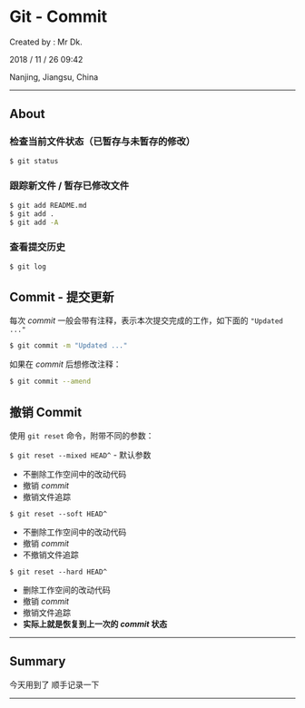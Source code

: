# Git - Commit

Created by : Mr Dk.

2018 / 11 / 26 09:42

Nanjing, Jiangsu, China

---

## About

### 检查当前文件状态（已暂存与未暂存的修改）

```bash
$ git status
```

### 跟踪新文件 / 暂存已修改文件

```bash
$ git add README.md
$ git add .
$ git add -A
```

### 查看提交历史

```bash
$ git log
```

## Commit - 提交更新

每次 _commit_ 一般会带有注释，表示本次提交完成的工作，如下面的 `"Updated ..."`

```bash
$ git commit -m "Updated ..."
```

如果在 _commit_ 后想修改注释：

```bash
$ git commit --amend
```

## 撤销 Commit

使用 `git reset` 命令，附带不同的参数：

`$ git reset --mixed HEAD^` - 默认参数

* 不删除工作空间中的改动代码
* 撤销 _commit_
* 撤销文件追踪

`$ git reset --soft HEAD^`

* 不删除工作空间中的改动代码
* 撤销 _commit_
* 不撤销文件追踪

`$ git reset --hard HEAD^`

* 删除工作空间的改动代码
* 撤销 _commit_
* 撤销文件追踪
* __实际上就是恢复到上一次的 _commit_ 状态__

---

## Summary

今天用到了 顺手记录一下

---

